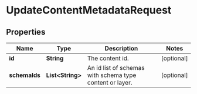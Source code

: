 
# UpdateContentMetadataRequest

## Properties
Name | Type | Description | Notes
------------ | ------------- | ------------- | -------------
**id** | **String** | The content id. |  [optional]
**schemaIds** | **List&lt;String&gt;** | An id list of schemas with schema type content or layer. |  [optional]




